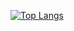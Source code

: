 [![Top Langs](https://github-readme-stats.vercel.app/api/top-langs/?username=kalburgimanjunath)](https://github.com/kalburgimanjunath/github-readme-stats)
